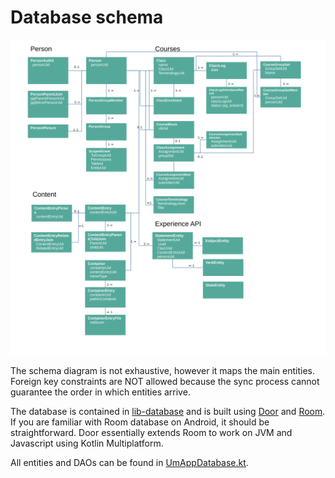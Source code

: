 # Database schema

![database schema](doc-assets/db-schema.svg)  

The schema diagram is not exhaustive, however it maps the main entities. Foreign key constraints
are NOT allowed because the sync process cannot guarantee the order in which entities arrive.

The database is contained in [lib-database](lib-database/) and is built using [Door](https://www.github.com/UstadMobile/door)
and [Room](https://developer.android.com/training/data-storage/room). If you are familiar with Room
database on Android, it should be straightforward. Door essentially extends Room to work on 
JVM and Javascript using Kotlin Multiplatform.

All entities and DAOs can be found in [UmAppDatabase.kt](lib-database/src/commonMain/kotlin/com/ustadmobile/core/db/UmAppDatabase.kt).
